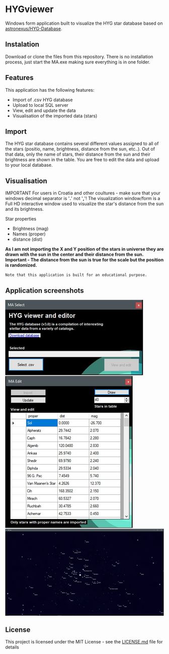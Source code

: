 # HYGviewer
Windows form application built to visualize the HYG star database based on [astronexus/HYG-Database](https://github.com/astronexus/HYG-Database).
## Instalation
Download or clone the files from this repository. There is no installation process, just start the MA.exe making sure everything is in one folder.
## Features
This application has the following features:
* Import of .csv HYG database
* Upload to local SQL server
* View, edit and update the data
* Visualisation of the imported data (stars)

## Import
The HYG star database contains several different values assigned to all of the stars (positio, name, brightness, distance from the sun, etc..). Out of that data, only the name of stars, their distance from the sun and their brightness are shown in the table. You are free to edit the data and upload to your local database.

## Visualisation
IMPORTANT For users in Croatia and other coultures - make sure that your windows decimal separator is '**.**' not '**,**'! 
The visualization window/form is a Full HD interactive window used to visualize the star's distance from the sun and its brightness.

Star properties
* Brightness (mag)
* Names (proper)
* distance (dist)

**As I am not importing the X and Y position of the stars in universe they are drawn with the sun in the center and their distance from the sun. Important - The distance from the sun is true for the scale but the position is randomized.**
```
Note that this application is built for an educational purpose.
```


## Application screenshots

![](SS1.JPG)
![](SS2.JPG)
![](SS3.JPG)

## License
This project is licensed under the MIT License - see the [LICENSE.md](LICENSE) file for details
